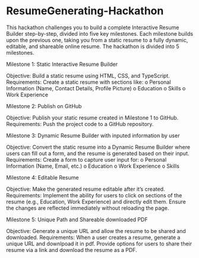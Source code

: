 # ResumeGenerating-Hackathon
This hackathon challenges you to build a complete Interactive Resume Builder step-by-step,  divided into five key milestones. Each milestone builds upon the previous one, taking you from a  static resume to a fully dynamic, editable, and shareable online resume. The hackathon is divided into 5 milestones.

Milestone 1: Static Interactive Resume Builder

Objective:
Build a static resume using HTML, CSS, and TypeScript.
Requirements:
Create a static resume with sections like:
o Personal Information (Name, Contact Details, Profile Picture)
o Education
o Skills
o Work Experience

Milestone 2: Publish on GitHub

Objective:
Publish your static resume created in Milestone 1 to GitHub.
Requirements:
Push the project code to a GitHub repository.

Milestone 3: Dynamic Resume Builder with inputed information by user

Objective:
Convert the static resume into a Dynamic Resume Builder where users can fill out a form, and the
resume is generated based on their input.
Requirements:
Create a form to capture user input for:
o Personal Information (Name, Email, etc.)
o Education
o Work Experience
o Skills

Milestone 4: Editable Resume

Objective:
Make the generated resume editable after it’s created.
Requirements:
Implement the ability for users to click on sections of the resume (e.g., Education, Work
Experience) and directly edit them.
Ensure the changes are reflected immediately without reloading the page.

Milestone 5: Unique Path and Shareable downloaded PDF

Objective:
Generate a unique URL and allow the resume to be
shared and downloaded.
Requirements:
When a user creates a resume, generate a unique URL and downlpoad it in pdf.
Provide options for users to share their resume via a link and download the resume as a
PDF.
